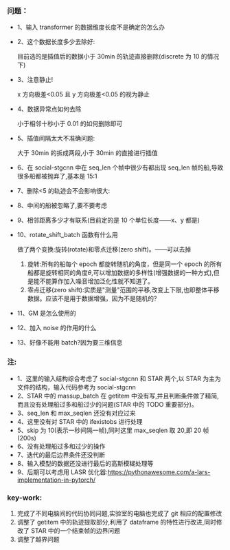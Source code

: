 ### 问题：

- 1、输入 transformer 的数据维度长度不是确定的怎么办
- 2、这个数据长度多少去除好:

  目前选的是插值后的数据小于 30min 的轨迹直接删除(discrete 为 10 的情况下)

- 3、注意静止!

  x 方向极差<0.05 且 y 方向极差<0.05 的视为静止

- 4、数据异常点如何去除

  小于相邻十秒小于 0.01 的如何删除即可

- 5、插值间隔太大不准确问题:

  大于 30min 的拆成两段,小于 30min 的直接进行插值

- 6、在 social-stgcnn 中在 seq_len 个帧中很少有都出现 seq_len 帧的船,导致很多船都被抛弃了,基本是 15:1
- 7、删除<5 的轨迹会不会影响很大:
- 8、中间的船被忽略了,要不要考虑
- 9、相邻距离多少才有联系(目前定的是 10 个单位长度——x、y 都是)
- 10、rotate_shift_batch 函数有什么用

  做了两个变换:旋转(rotate)和零点迁移(zero shift)。——可以去掉

  1. 旋转:所有的船每个 epoch 都旋转随机的角度，但是同一个 epoch 的所有船都是旋转相同的角度$\theta$,可以增加数据的多样性(增强数据的一种方式),但是能不能算作加入噪音增加泛化性就不知道了。
  2. 零点迁移(zero shift):实质是"测量"范围的平移,改变上下限,也即整体平移数据。应该不是用于数据增强，因为不是随机的?

- 11、GM 是怎么使用的
- 12、加入 noise 的作用的什么
- 13、好像不能用 batch?因为要三维信息

### 注:

- 1、这里的输入结构综合考虑了 social-stgcnn 和 STAR 两个,以 STAR 为主为文件的结构，输入代码参考为 social-stgcnn
- 2、STAR 中的 massup_batch 在 getitem 中没有写,并且判断条件做了精简,而且没有处理船过多和船过少的问题(STAR 中的 TODO 重要部分)。
- 3、seq_len 和 max_seqlen 还没有对应过来
- 4、这里没有对 STAR 中的 ifexistobs 进行处理
- 5、skip 为 10(表示一秒间隔一帧),同时这里 max_seqlen 取 20,即 20 帧(200s)
- 6、没有处理船过多和过少的操作
- 7、迭代的最后边界条件还没判断
- 8、输入模型的数据还没进行最后的高斯模糊处理等
- 9、后期可以考虑用 LASR 优化器:https://pythonawesome.com/a-lars-implementation-in-pytorch/

### key-work:

1. 完成了不同电脑间的代码协同问题,实验室的电脑也完成了 git 相应的配置修改
2. 调整了 getitem 中的轨迹提取部分,利用了 dataframe 的特性进行改进,同时修改了 STAR 中的一个结束帧的边界问题
3. 调整了越界问题
